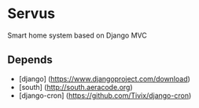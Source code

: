 Servus
======

Smart home system based on Django MVC


Depends
--------

* [django] (https://www.djangoproject.com/download)
* [south] (http://south.aeracode.org)
* [django-cron] (https://github.com/Tivix/django-cron)